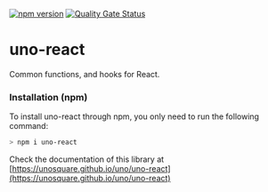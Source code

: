 [![npm version](https://badge.fury.io/js/uno-react.svg)](https://badge.fury.io/js/uno-react)
[![Quality Gate Status](https://sonarcloud.io/api/project_badges/measure?project=unosquare_uno-react&metric=alert_status)](https://sonarcloud.io/summary/new_code?id=unosquare_uno-react)

# uno-react

Common functions, and hooks for React.

### Installation (npm)

To install uno-react through npm, you only need to run the following command:

```bash
> npm i uno-react
```

Check the documentation of this library at [https://unosquare.github.io/uno/uno-react](https://unosquare.github.io/uno/uno-react)
